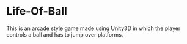 # Life-Of-Ball
This is an arcade style game made using Unity3D in which the player controls a ball and has to jump over platforms.